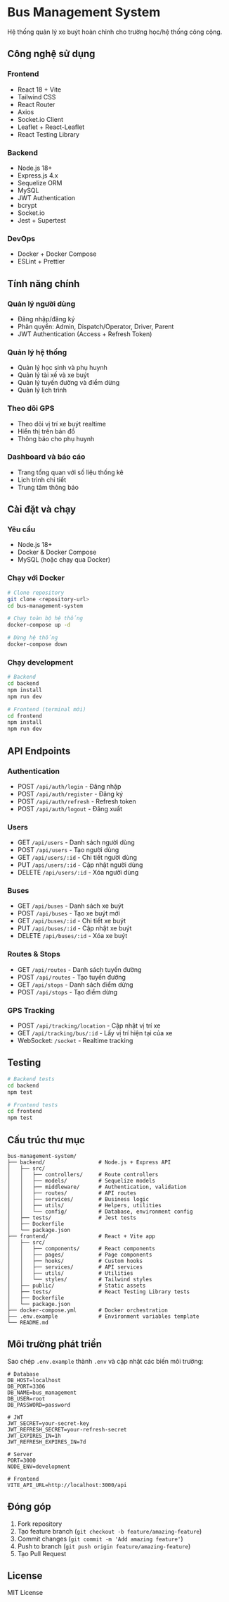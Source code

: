 # Bus Management System

Hệ thống quản lý xe buýt hoàn chỉnh cho trường học/hệ thống công cộng.

## Công nghệ sử dụng

### Frontend
- React 18 + Vite
- Tailwind CSS
- React Router
- Axios
- Socket.io Client
- Leaflet + React-Leaflet
- React Testing Library

### Backend
- Node.js 18+
- Express.js 4.x
- Sequelize ORM
- MySQL
- JWT Authentication
- bcrypt
- Socket.io
- Jest + Supertest

### DevOps
- Docker + Docker Compose
- ESLint + Prettier

## Tính năng chính

### Quản lý người dùng
- Đăng nhập/đăng ký
- Phân quyền: Admin, Dispatch/Operator, Driver, Parent
- JWT Authentication (Access + Refresh Token)

### Quản lý hệ thống
- Quản lý học sinh và phụ huynh
- Quản lý tài xế và xe buýt
- Quản lý tuyến đường và điểm dừng
- Quản lý lịch trình

### Theo dõi GPS
- Theo dõi vị trí xe buýt realtime
- Hiển thị trên bản đồ
- Thông báo cho phụ huynh

### Dashboard và báo cáo
- Trang tổng quan với số liệu thống kê
- Lịch trình chi tiết
- Trung tâm thông báo

## Cài đặt và chạy

### Yêu cầu
- Node.js 18+
- Docker & Docker Compose
- MySQL (hoặc chạy qua Docker)

### Chạy với Docker
```bash
# Clone repository
git clone <repository-url>
cd bus-management-system

# Chạy toàn bộ hệ thống
docker-compose up -d

# Dừng hệ thống
docker-compose down
```

### Chạy development
```bash
# Backend
cd backend
npm install
npm run dev

# Frontend (terminal mới)
cd frontend
npm install
npm run dev
```

## API Endpoints

### Authentication
- POST `/api/auth/login` - Đăng nhập
- POST `/api/auth/register` - Đăng ký
- POST `/api/auth/refresh` - Refresh token
- POST `/api/auth/logout` - Đăng xuất

### Users
- GET `/api/users` - Danh sách người dùng
- POST `/api/users` - Tạo người dùng
- GET `/api/users/:id` - Chi tiết người dùng
- PUT `/api/users/:id` - Cập nhật người dùng
- DELETE `/api/users/:id` - Xóa người dùng

### Buses
- GET `/api/buses` - Danh sách xe buýt
- POST `/api/buses` - Tạo xe buýt mới
- GET `/api/buses/:id` - Chi tiết xe buýt
- PUT `/api/buses/:id` - Cập nhật xe buýt
- DELETE `/api/buses/:id` - Xóa xe buýt

### Routes & Stops
- GET `/api/routes` - Danh sách tuyến đường
- POST `/api/routes` - Tạo tuyến đường
- GET `/api/stops` - Danh sách điểm dừng
- POST `/api/stops` - Tạo điểm dừng

### GPS Tracking
- POST `/api/tracking/location` - Cập nhật vị trí xe
- GET `/api/tracking/bus/:id` - Lấy vị trí hiện tại của xe
- WebSocket: `/socket` - Realtime tracking

## Testing

```bash
# Backend tests
cd backend
npm test

# Frontend tests
cd frontend
npm test
```

## Cấu trúc thư mục

```
bus-management-system/
├── backend/                 # Node.js + Express API
│   ├── src/
│   │   ├── controllers/     # Route controllers
│   │   ├── models/          # Sequelize models
│   │   ├── middleware/      # Authentication, validation
│   │   ├── routes/          # API routes
│   │   ├── services/        # Business logic
│   │   ├── utils/           # Helpers, utilities
│   │   └── config/          # Database, environment config
│   ├── tests/               # Jest tests
│   ├── Dockerfile
│   └── package.json
├── frontend/                # React + Vite app
│   ├── src/
│   │   ├── components/      # React components
│   │   ├── pages/           # Page components
│   │   ├── hooks/           # Custom hooks
│   │   ├── services/        # API services
│   │   ├── utils/           # Utilities
│   │   └── styles/          # Tailwind styles
│   ├── public/              # Static assets
│   ├── tests/               # React Testing Library tests
│   ├── Dockerfile
│   └── package.json
├── docker-compose.yml       # Docker orchestration
├── .env.example             # Environment variables template
└── README.md
```

## Môi trường phát triển

Sao chép `.env.example` thành `.env` và cập nhật các biến môi trường:

```env
# Database
DB_HOST=localhost
DB_PORT=3306
DB_NAME=bus_management
DB_USER=root
DB_PASSWORD=password

# JWT
JWT_SECRET=your-secret-key
JWT_REFRESH_SECRET=your-refresh-secret
JWT_EXPIRES_IN=1h
JWT_REFRESH_EXPIRES_IN=7d

# Server
PORT=3000
NODE_ENV=development

# Frontend
VITE_API_URL=http://localhost:3000/api
```

## Đóng góp

1. Fork repository
2. Tạo feature branch (`git checkout -b feature/amazing-feature`)
3. Commit changes (`git commit -m 'Add amazing feature'`)
4. Push to branch (`git push origin feature/amazing-feature`)
5. Tạo Pull Request

## License

MIT License